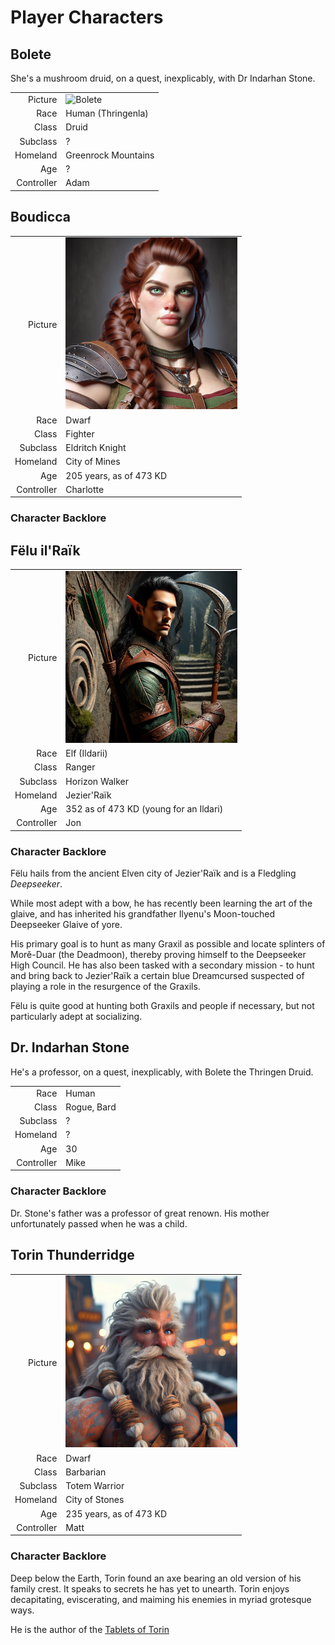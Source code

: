 # Player Characters

<!-- Page-wide HTML goes here -->
<style>
  table {margin-left: 0 !important;}
</style>

<!-- end HTML -->

## Bolete 

She's a mushroom druid, on a quest, inexplicably, with Dr Indarhan Stone.

| | |
|-------------:|:--------------------|
| Picture      | <img src="../images/characters/bolete.png" alt="Bolete" width="275"/> |
| Race         | Human (Thringenla)  |
| Class        | Druid               |
| Subclass     | ?                   |
| Homeland     | Greenrock Mountains |
| Age          | ?                   |
| Controller   | Adam                |


## Boudicca

| | |
|-------------:|:--------------------|
| Picture      | <img src="../images/characters/boudicca.png" alt="Boudicca" width="275"/> |
| Race         | Dwarf               |
| Class        | Fighter             |
| Subclass     | Eldritch Knight     |
| Homeland     | City of Mines       |
| Age          | 205 years, as of 473 KD |
| Controller   | Charlotte           |

### Character Backlore

## Fëlu il'Raïk

| | |
|-------------:|:--------------------|
| Picture      | <img src="../images/characters/felu.png" alt="Felu" width="275"/> |
| Race         | Elf (Ildarii)            |
| Class        | Ranger                   |
| Subclass     | Horizon Walker           |
| Homeland     | Jezier'Raïk              |
| Age          | 352 as of 473 KD (young for an Ildari) |
| Controller   | Jon                      |

### Character Backlore

Fëlu hails from the ancient Elven city of Jezier'Raïk and is a Fledgling *Deepseeker*.

While most adept with a bow, he has recently been learning the art of the glaive, and has inherited his grandfather Ilyenu's Moon-touched Deepseeker Glaive of yore.

His primary goal is to hunt as many Graxil as possible and locate splinters of Morě-Duar (the Deadmoon), thereby proving himself to the Deepseeker High Council. He has also been tasked with a secondary mission - to hunt and bring back to Jezier'Raïk a certain blue Dreamcursed suspected of playing a role in the resurgence of the Graxils.

Fëlu is quite good at hunting both Graxils and people if necessary, but not particularly adept at socializing.


## Dr. Indarhan Stone

He's a professor, on a quest, inexplicably, with Bolete the Thringen Druid.

| | |
|-------------:|:--------------------|
| Race         | Human               |
| Class        | Rogue, Bard         |
| Subclass     | ?                   |
| Homeland     | ?                   |
| Age          | 30 |
| Controller   | Mike                |

### Character Backlore

Dr. Stone's father was a professor of great renown. His mother unfortunately passed when he was a child.

## Torin Thunderridge

| | |
|-------------:|:------------------------|
| Picture      | <img src="../images/characters/torin.png" alt="Torin Thunderridge" width="275"/> |
| Race         | Dwarf                   |
| Class        | Barbarian               |
| Subclass     | Totem Warrior           |
| Homeland     | City of Stones          |
| Age          | 235 years, as of 473 KD |
| Controller   | Matt                    |

### Character Backlore

Deep below the Earth, Torin found an axe bearing an old version of his family crest. 
It speaks to secrets he has yet to unearth.
Torin enjoys decapitating, eviscerating, and maiming his enemies in myriad grotesque ways.

He is the author of the [Tablets of Torin](AT-2-TabletsOfTorin.md)